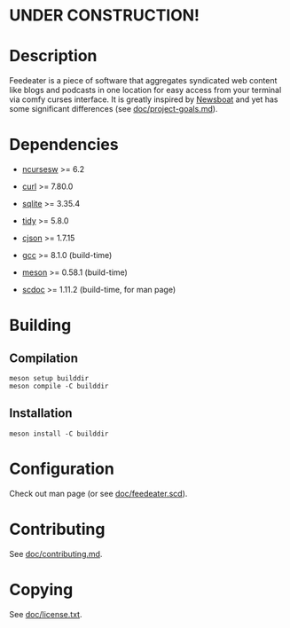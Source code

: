 # UNDER CONSTRUCTION!

# Description

Feedeater is a piece of software that aggregates syndicated web content like blogs and podcasts in one location for easy access from your terminal via comfy curses interface. It is greatly inspired by [Newsboat](https://www.newsboat.org) and yet has some significant differences (see [doc/project-goals.md](https://codeberg.org/grisha/feedeater/src/branch/main/doc/project-goals.md)).

# Dependencies

* [ncursesw](https://invisible-island.net/ncurses) >= 6.2

* [curl](https://curl.se) >= 7.80.0

* [sqlite](https://www.sqlite.org) >= 3.35.4

* [tidy](http://www.html-tidy.org) >= 5.8.0

* [cjson](https://github.com/DaveGamble/cJSON) >= 1.7.15

* [gcc](https://gcc.gnu.org) >= 8.1.0 (build-time)

* [meson](https://github.com/mesonbuild/meson) >= 0.58.1 (build-time)

* [scdoc](https://git.sr.ht/~sircmpwn/scdoc) >= 1.11.2 (build-time, for man page)

# Building

## Compilation

```
meson setup builddir
meson compile -C builddir
```

## Installation

```
meson install -C builddir
```

# Configuration

Check out man page (or see [doc/feedeater.scd](https://codeberg.org/grisha/feedeater/src/branch/main/doc/feedeater.scd)).

# Contributing

See [doc/contributing.md](https://codeberg.org/grisha/feedeater/src/branch/main/doc/contributing.md).

# Copying

See [doc/license.txt](https://codeberg.org/grisha/feedeater/src/branch/main/doc/license.txt).
